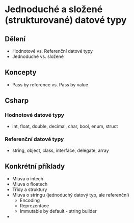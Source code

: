 # Jednoduché a složené (strukturované) datové typy

## Dělení
- Hodnotové vs. Referenční datové typy
- Jednoduché vs. složené

## Koncepty
- Pass by reference vs. Pass by value


## Csharp

### Hodnotové datové typy
- int, float, double, decimal, char, bool, enum, struct

### Referenční datové typy
- string, object, class, interface, delegate, array

## Konkrétní příklady
- Mluva o intech
- Mluva o floatech
- Třídy a struktury 
- Mluva o stringu (jednoduchý datový typ, ale referenční)
  - Encoding
  - Reprezentace
  - Immutable by default - string builder
- 